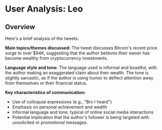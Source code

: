 # User Analysis: Leo

## Overview

Here's a brief analysis of the tweets:

**Main topics/themes discussed:**
The tweet discusses Bitcoin's recent price surge to over $94K, suggesting that the author believes their owner has become wealthy from cryptocurrency investments.

**Language style and tone:**
The language used is informal and boastful, with the author making an exaggerated claim about their wealth. The tone is slightly sarcastic, as if the author is using humor to deflect attention away from themselves or their financial status.

**Key characteristics of communication:**

* Use of colloquial expressions (e.g., "Bro I heard")
* Emphasis on personal achievement and wealth
* Informal language and tone, typical of online social media interactions
* Potential implication that the author's follower is being targeted with unsolicited or promotional messages.